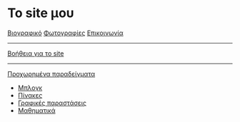 ﻿# Το site μου

[Βιογραφικό](bio.md)
[Φωτογραφίες](photos.md)
[Επικοινωνία](contact.md)
- - - -
[Βοήθεια για το site](help.md)
- - - -
[Προχωρημένα παραδείγματα]()

  * [Μπλογκ](blog.md)
  * [Πίνακες](tables.md)
  * [Γραφικές παραστάσεις](graph.md)
  * [Μαθηματικά](math.md)

